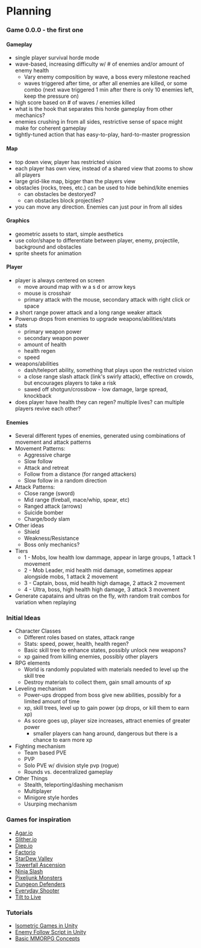 # Planning


### Game 0.0.0 - the first one

#### Gameplay
- single player survival horde mode
- wave-based, increasing difficulty w/ # of enemies and/or amount of enemy health
  - Vary enemy composition by wave, a boss every milestone reached
  - waves triggered after time, or after all enemies are killed, or some combo (next wave triggered 1 min after there is only 10 enemies left, keep the pressure on)
- high score based on # of waves / enemies killed
- what is the hook that separates this horde gameplay from other mechanics?
- enemies crushing in from all sides, restrictive sense of space might make for coherent gameplay
- tightly-tuned action that has easy-to-play, hard-to-master progression

#### Map
- top down view, player has restricted vision
- each player has own view, instead of a shared view that zooms to show all players
- large grid-like map, bigger than the players view
- obstacles (rocks, trees, etc.) can be used to hide behind/kite enemies
  - can obstacles be destoryed?
  - can obstacles block projectiles?
- you can move any direction.  Enemies can just pour in from all sides

#### Graphics
- geometric assets to start, simple aesthetics
- use color/shape to differentiate between player, enemy, projectile, background and obstacles
- sprite sheets for animation

#### Player
- player is always centered on screen
  - move around map with w a s d or arrow keys
  - mouse is crosshair
  - primary attack with the mouse, secondary attack with right click or space
- a short range power attack and a long range weaker attack
- Powerup drops from enemies to upgrade weapons/abilities/stats
- stats
  - primary weapon power
  - secondary weapon power
  - amount of health
  - health regen
  - speed
- weapons/abilities
  - dash/teleport ability, something that plays upon the restricted vision
  - a close range slash attack (link's swirly attack), effective on crowds, but encourages players to take a risk
  - sawed off shotgun/crossbow - low damage, large spread, knockback
- does player have health they can regen?  multiple lives?  can multiple players revive each other?

#### Enemies
- Several different types of enemies, generated using combinations of movement and attack patterns
- Movement Patterns:
  - Aggressive charge
  - Slow follow
  - Attack and retreat
  - Follow from a distance (for ranged attackers)
  - Slow follow in a random direction
- Attack Patterns:
  - Close range (sword)
  - Mid range (fireball, mace/whip, spear, etc)
  - Ranged attack (arrows)
  - Suicide bomber
  - Charge/body slam
- Other ideas
  - Shield
  - Weakness/Resistance
  - Boss only mechanics?
- Tiers
  - 1 - Mobs, low health low dammage, appear in large groups, 1 attack 1 movement
  - 2 - Mob Leader, mid health mid damage, sometimes appear alongside mobs, 1 attack 2 movement
  - 3 - Captain, boss, mid health high damage, 2 attack 2 movement
  - 4 - Ultra, boss, high health high damage, 3 attack 3 movement
- Generate capatains and ultras on the fly, with random trait combos for variation when replaying

### Initial Ideas

- Character Classes
  - Different roles based on states, attack range
  - Stats: speed, power, health, health regen?
  - Basic skill tree to enhance states, possibly unlock new weapons?
  - xp gained from killing enemies, possibly other players
- RPG elements
  - World is randomly populated with materials needed to level up the skill tree
  - Destroy materials to collect them, gain small amounts of xp
- Leveling mechanism
  - Power-ups dropped from boss give new abilities, possibly for a limited amount of time
  - xp, skill trees, level up to gain power (xp drops, or kill them to earn xp)
  - As score goes up, player size increases, attract enemies of greater power
  	- smaller players can hang around, dangerous but there is a chance to earn  more xp
- Fighting mechanism
  - Team based PVE
  - PVP
  - Solo PVE w/ division style pvp (rogue)
  - Rounds vs. decentralized gameplay
- Other Things
  - Stealth, teleporting/dashing mechanism
  - Multiplayer
  - Minigore style hordes
  - Usurping mechanism


### Games for inspiration

- [Agar.io](https://agar.io/)
- [Slither.io](http://slither.io/)
- [Diep.io](http://diep.io/)
- [Factorio](https://www.factorio.com/)
- [StarDew Valley](http://stardewvalley.net/)
- [Towerfall Ascension](http://www.towerfall-game.com/)
- [Ninja Slash](http://www.kongregate.com/games/doopop/ninja-slash)
- [Pixeljunk Monsters](http://pixeljunk.jp/library/Monsters/)
- [Dungeon Defenders](https://dungeondefenders.com/2/about)
- [Everyday Shooter](http://www.everydayshooter.com/)
- [Tilt to Live](http://onemanleft.com/games/tilttolive/)


### Tutorials

- [Isometric Games in Unity](http://www.theappguruz.com/blog/create-isometric-games-like-clash-of-clans-crossy-roads-age-of-empire-etc)
- [Enemy Follow Script in Unity](http://www.theappguruz.com/blog/enemy-follow-script-ai)
- [Basic MMORPG Concepts](http://www.lucedigitale.com/blog/mmorpg-develop-basic-concepts/)

